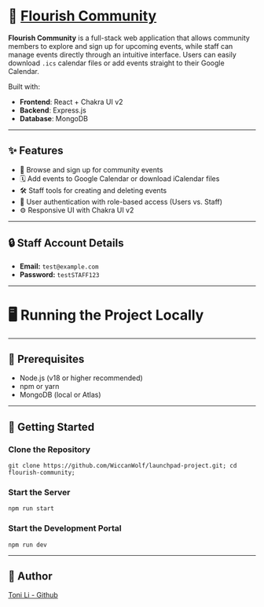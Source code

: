# 🌼 [Flourish Community](https://flourishcommunity.netlify.app/)

**Flourish Community** is a full-stack web application that allows community members to explore and sign up for upcoming events, while staff can manage events directly through an intuitive interface. Users can easily download `.ics` calendar files or add events straight to their Google Calendar.

Built with:

- **Frontend**: React + Chakra UI v2
- **Backend**: Express.js
- **Database**: MongoDB

---

## ✨ Features

- 📅 Browse and sign up for community events
- 🗓️ Add events to Google Calendar or download iCalendar files
- 🛠️ Staff tools for creating and deleting events
- 🔐 User authentication with role-based access (Users vs. Staff)
- ⚙️ Responsive UI with Chakra UI v2

---

## 🔒 Staff Account Details

- **Email:** `test@example.com`
- **Password:** `testSTAFF123`

---

# 🖥️ Running the Project Locally

---

## 🧩 Prerequisites

- Node.js (v18 or higher recommended)
- npm or yarn
- MongoDB (local or Atlas)

---

## 🚀 Getting Started

### Clone the Repository

`git clone https://github.com/WiccanWolf/launchpad-project.git; cd flourish-community;`

### Start the Server

`npm run start`

### Start the Development Portal

`npm run dev`

---

## 👤 Author

[Toni Li - Github](https://github.com/WiccanWolf/)
